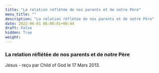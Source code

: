 ```yaml
---
title: "La relation réflétée de nos parents et de notre Père"
menu_title: ""
description: "La relation réflétée de nos parents et de notre Père"
date: 2022-06-01 06:00:01+00:44
draft: False
hidden: True
weight:
---
```

### La relation réflétée de nos parents et de notre Père

Jésus - reçu par Child of God le 17 Mars 2013.



